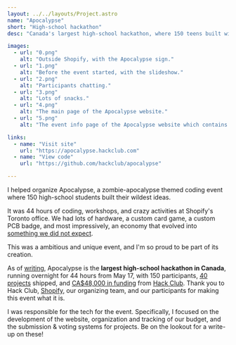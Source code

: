 ```yaml
---
layout: ../../layouts/Project.astro
name: "Apocalypse"
short: "High-school hackathon"
desc: "Canada's largest high-school hackathon, where 150 teens built wild projects at Shopify's Toronto Office for 44 hours."

images:
  - url: "0.png"
    alt: "Outside Shopify, with the Apocalypse sign."
  - url: "1.png"
    alt: "Before the event started, with the slideshow."
  - url: "2.png"
    alt: "Participants chatting."
  - url: "3.png"
    alt: "Lots of snacks."
  - url: "4.png"
    alt: "The main page of the Apocalypse website."
  - url: "5.png"
    alt: "The event info page of the Apocalypse website which contains the event schedule."

links:
  - name: "Visit site"
    url: "https://apocalypse.hackclub.com"
  - name: "View code"
    url: "https://github.com/hackclub/apocalypse"

---
```


I helped organize Apocalypse, a zombie-apocalypse themed coding event where 150 high-school students built their wildest ideas.  

It was 44 hours of coding, workshops, and crazy activities at Shopify's Toronto office. We had lots of hardware, a custom card game, a custom PCB badge, and most impressively, an economy that evolved into [something we did not expect](tooltip "In a good way").

This was a ambitious and unique event, and I'm so proud to be part of its creation.  

As of [writing](tooltip "June 2024"), Apocalypse is the **largest high-school hackathon in Canada**, running overnight for 44 hours from May 17, with 150 participants, [40 projects](https://apocalypse.hackclub.com/ships) shipped, and [CA$48,000 in funding](https://hcb.hackclub.com/apocalypse) from [Hack Club](https://hackclub.com/). Thank you to Hack Club, [Shopify](https://shopify.com), our organizing team, and our participants for making this event what it is.

I was responsible for the tech for the event. Specifically, I focused on the development of the website, organization and tracking of our budget, and the submission & voting systems for projects. Be on the lookout for a write-up on these!
